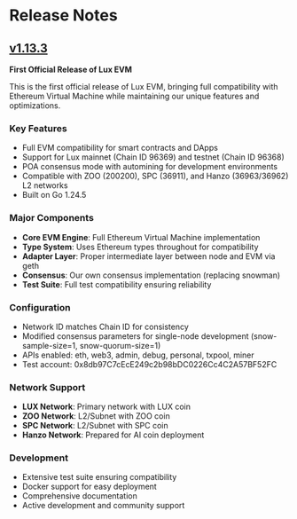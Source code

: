 # Release Notes

## [v1.13.3](https://github.com/luxfi/evm/releases/tag/v1.13.3)

**First Official Release of Lux EVM**

This is the first official release of Lux EVM, bringing full compatibility with Ethereum Virtual Machine while maintaining our unique features and optimizations.

### Key Features

- Full EVM compatibility for smart contracts and DApps
- Support for Lux mainnet (Chain ID 96369) and testnet (Chain ID 96368)
- POA consensus mode with automining for development environments
- Compatible with ZOO (200200), SPC (36911), and Hanzo (36963/36962) L2 networks
- Built on Go 1.24.5

### Major Components

- **Core EVM Engine**: Full Ethereum Virtual Machine implementation
- **Type System**: Uses Ethereum types throughout for compatibility
- **Adapter Layer**: Proper intermediate layer between node and EVM via geth
- **Consensus**: Our own consensus implementation (replacing snowman)
- **Test Suite**: Full test compatibility ensuring reliability

### Configuration

- Network ID matches Chain ID for consistency
- Modified consensus parameters for single-node development (snow-sample-size=1, snow-quorum-size=1)
- APIs enabled: eth, web3, admin, debug, personal, txpool, miner
- Test account: 0x8db97C7cEcE249c2b98bDC0226Cc4C2A57BF52FC

### Network Support

- **LUX Network**: Primary network with LUX coin
- **ZOO Network**: L2/Subnet with ZOO coin
- **SPC Network**: L2/Subnet with SPC coin  
- **Hanzo Network**: Prepared for AI coin deployment

### Development

- Extensive test suite ensuring compatibility
- Docker support for easy deployment
- Comprehensive documentation
- Active development and community support